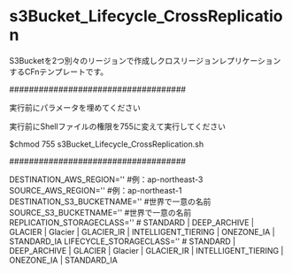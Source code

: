   # s3Bucket_Lifecycle_CrossReplication
  S3Bucketを2つ別々のリージョンで作成しクロスリージョンレプリケーションするCFnテンプレートです。

  ####################################
  
   実行前にパラメータを埋めてください
   
   実行前にShellファイルの権限を755に変えて実行してください
   
   $chmod 755 s3Bucket_Lifecycle_CrossReplication.sh
   
  ####################################

  DESTINATION_AWS_REGION=''  #例：ap-northeast-3
  SOURCE_AWS_REGION=''  #例：ap-northeast-1
  DESTINATION_S3_BUCKETNAME=''  #世界で一意の名前
  SOURCE_S3_BUCKETNAME=''  #世界で一意の名前
  REPLICATION_STORAGECLASS=''  # STANDARD | DEEP_ARCHIVE | GLACIER | Glacier | GLACIER_IR | INTELLIGENT_TIERING | ONEZONE_IA | STANDARD_IA
  LIFECYCLE_STORAGECLASS=''  # STANDARD | DEEP_ARCHIVE | GLACIER | Glacier | GLACIER_IR | INTELLIGENT_TIERING | ONEZONE_IA | STANDARD_IA
